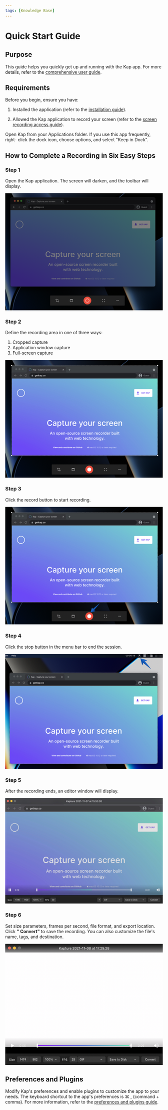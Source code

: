 ```yaml
---
tags: [Knowledge Base]
---
```


# Quick Start Guide

## **Purpose**

This guide helps you quickly get up and running with the Kap app. For more
details, refer to the [comprehensive user guide](./Comprehensive-User-Guide_327803.md).

## **Requirements**

Before you begin, ensure you have:

  1. Installed the application (refer to the [installation guide](./Installation-Guide_327695.md)).

  2. Allowed the Kap application to record your screen (refer to the [screen recording access guide](./Screen-Recording-Permission-Guide_393254.md)).

Open Kap from your Applications folder. If you use this app frequently, right-
click the dock icon, choose options, and select "Keep in Dock".

## **How to Complete a Recording in Six Easy Steps**

### Step 1

Open the Kap application. The screen will darken, and the toolbar will
display.

![Darkened screen](../static/img/Quick-Start-Guide_327712_images/589844.png)

### Step 2

Define the recording area in one of three ways:

  1. Cropped capture
  2. Application window capture
  3. Full-screen capture

![Kap capture start](../static/img/Quick-Start-Guide_327712_images/589851.jpg)

### Step 3

Click the record button to start recording.

![Start capture button](../static/img/Quick-Start-Guide_327712_images/589857.jpg)

### Step 4

Click the stop button in the menu bar to end the session.

![Stop recording button](../static/img/Quick-Start-Guide_327712_images/589863.jpg)

### Step 5

After the recording ends, an editor window will display.

![Editor window](../static/img/Quick-Start-Guide_327712_images/589869.jpg)

### Step 6

Set size parameters, frames per second, file format, and export location.
Click **" Convert"** to save the recording. You can also customize the file's
name, tags, and destination.

![Video editing options](../static/img/Quick-Start-Guide_327712_images/589884.png)

## **Preferences and Plugins**

Modify Kap's preferences and enable plugins to customize the app to your
needs. The keyboard shortcut to the app's preferences is ⌘ , (command +
comma). For more information, refer to the [preferences and plugins guide](./Preferences-and-Plugins_360709.md).




